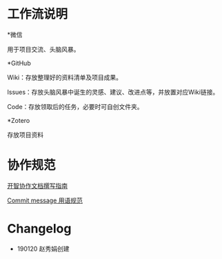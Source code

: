 # 工作流说明

*微信

用于项目交流、头脑风暴。

*GitHub

Wiki：存放整理好的资料清单及项目成果。

Issues：存放头脑风暴中诞生的灵感、建议、改进点等，并放置对应Wiki链接。

Code：存放领取后的任务，必要时可自创文件夹。

*Zotero

存放项目资料

# 协作规范

[开智协作文档撰写指南](https://github.com/OpenMindClub/Share/wiki/HbDoc)

[Commit message 用语规范](https://github.com/OpenMindClub/Share/wiki/HbGitHubCommitMessage)

# Changelog

* 190120 赵秀娟创建
